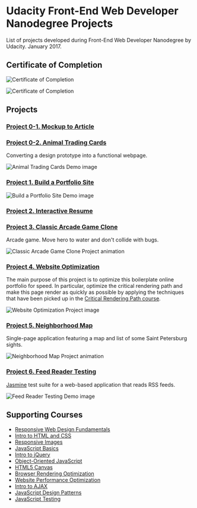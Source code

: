 # Udacity Front-End Web Developer Nanodegree Projects
List of projects developed during Front-End Web Developer Nanodegree by Udacity. January 2017.

## Certificate of Completion
![Certificate of Completion](https://github.com/rusposevkin/udacity-frontend/raw/master/img/certificate-1.png "Certificate of Completion")

![Certificate of Completion](https://github.com/rusposevkin/udacity-frontend/raw/master/img/certificate-2.png "Certificate of Completion")

## Projects
### [Project 0-1. Mockup to Article](https://github.com/RusPosevkin/udacity-frontend/tree/master/p1)
### [Project 0-2. Animal Trading Cards](https://github.com/RusPosevkin/udacity-frontend/tree/master/p2)
Converting a design prototype into a functional webpage.

![Animal Trading Cards Demo image](https://raw.githubusercontent.com/RusPosevkin/udacity-frontend/master/p2/demo.png "Animal Trading Cards Demo image")

### [Project 1. Build a Portfolio Site](https://github.com/RusPosevkin/udacity-frontend/tree/master/p3)

![Build a Portfolio Site Demo image](https://raw.githubusercontent.com/RusPosevkin/udacity-frontend/master/p3/demo.png "Build a Portfolio Site Demo image")
### [Project 2. Interactive Resume](https://github.com/RusPosevkin/frontend-nanodegree-resume)
### [Project 3. Classic Arcade Game Clone](https://github.com/RusPosevkin/udacity-arcade-game)
Arcade game. Move hero to water and don't collide with bugs.

![Classic Arcade Game Clone Project animation](https://raw.githubusercontent.com/RusPosevkin/udacity-arcade-game/master/images/demo.gif "Classic Arcade Game Clone Project animation")

### [Project 4. Website Optimization](https://github.com/RusPosevkin/udacity-performance-optimization)
The main purpose of this project is to optimize this boilerplate online portfolio for speed. In particular, optimize the critical rendering path and make this page render as quickly as possible by applying the techniques that have been picked up in the [Critical Rendering Path course](https://www.udacity.com/course/ud884).

![Website Optimization Project image](https://raw.githubusercontent.com/RusPosevkin/udacity-performance-optimization/master/readme-images/pagespeed-mobile.png "Website Optimization Project image")
### [Project 5. Neighborhood Map](https://github.com/RusPosevkin/udacity-neighborhood-map)
Single-page application featuring a map and list of some Saint Petersburg sights.

![Neighborhood Map Project animation](https://raw.githubusercontent.com/RusPosevkin/udacity-neighborhood-map/master/Demo.gif "Neighborhood Map Project animation")
### [Project 6. Feed Reader Testing](https://github.com/RusPosevkin/udacity-feedreader-testing)
[Jasmine](http://jasmine.github.io/) test suite for a web-based application that reads RSS feeds.

![Feed Reader Testing Demo image](https://raw.githubusercontent.com/RusPosevkin/udacity-feedreader-testing/master/demo.png "Feed Reader Testing Demo image")

## Supporting Courses
* [Responsive Web Design Fundamentals](https://www.udacity.com/course/responsive-web-design-fundamentals--ud893)
* [Intro to HTML and CSS](https://www.udacity.com/course/intro-to-html-and-css--ud304)
* [Responsive Images](https://www.udacity.com/course/responsive-images--ud882)
* [JavaScript Basics](https://www.udacity.com/course/javascript-basics--ud804)
* [Intro to jQuery](https://www.udacity.com/course/intro-to-jquery--ud245)
* [Object-Oriented JavaScript](https://www.udacity.com/course/object-oriented-javascript--ud015)
* [HTML5 Canvas](https://www.udacity.com/course/html5-canvas--ud292)
* [Browser Rendering Optimization](https://www.udacity.com/course/browser-rendering-optimization--ud860)
* [Website Performance Optimization](https://www.udacity.com/course/website-performance-optimization--ud884)
* [Intro to AJAX](https://www.udacity.com/course/intro-to-ajax--ud110)
* [JavaScript Design Patterns](https://www.udacity.com/course/javascript-design-patterns--ud989)
* [JavaScript Testing](https://www.udacity.com/course/javascript-testing--ud549)

